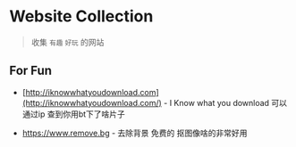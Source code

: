 # Website Collection

> 收集 `有趣` `好玩` 的网站



## For Fun

* [http://iknowwhatyoudownload.com](http://iknowwhatyoudownload.com/) - I Know what you download 可以通过ip 查到你用bt下了啥片子

* https://www.remove.bg - 去除背景 免费的 抠图像啥的非常好用

